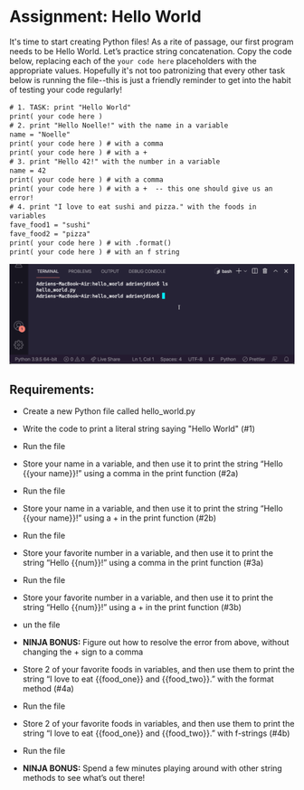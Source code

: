 # Assignment: Hello World

It's time to start creating Python files! As a rite of passage, our first program needs to be Hello World. Let’s practice string concatenation. Copy the code below, replacing each of the `your code here` placeholders with the appropriate values. Hopefully it's not too patronizing that every other task below is running the file--this is just a friendly reminder to get into the habit of testing your code regularly!
```
# 1. TASK: print "Hello World"
print( your code here )
# 2. print "Hello Noelle!" with the name in a variable
name = "Noelle"
print( your code here )	# with a comma
print( your code here )	# with a +
# 3. print "Hello 42!" with the number in a variable
name = 42
print( your code here )	# with a comma
print( your code here )	# with a +	-- this one should give us an error!
# 4. print "I love to eat sushi and pizza." with the foods in variables
fave_food1 = "sushi"
fave_food2 = "pizza"
print( your code here ) # with .format()
print( your code here ) # with an f string
```
![Hello](hello.gif)

## Requirements:
- Create a new Python file called hello_world.py
- Write the code to print a literal string saying "Hello World" (#1)
- Run the file

- Store your name in a variable, and then use it to print the string “Hello {{your name}}!” using a comma in the print function (#2a)

- Run the file

- Store your name in a variable, and then use it to print the string “Hello {{your name}}!” using a + in the print function (#2b)

- Run the file

- Store your favorite number in a variable, and then use it to print the string “Hello {{num}}!” using a comma in the print function (#3a)

- Run the file

- Store your favorite number in a variable, and then use it to print the string “Hello {{num}}!” using a + in the print function (#3b)

- un the file

- **NINJA BONUS:** Figure out how to resolve the error from above, without changing the + sign to a comma

- Store 2 of your favorite foods in variables, and then use them to print the string “I love to eat {{food_one}} and {{food_two}}.” with the format method (#4a)

- Run the file

- Store 2 of your favorite foods in variables, and then use them to print the string “I love to eat {{food_one}} and {{food_two}}.” with f-strings (#4b)

- Run the file

- **NINJA BONUS:** Spend a few minutes playing around with other string methods to see what’s out there!

